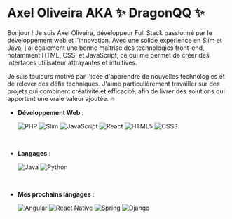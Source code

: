 # Axel Oliveira AKA ✨ DragonQQ ✨

Bonjour ! Je suis Axel Oliveira, développeur Full Stack passionné par le développement web et l'innovation. Avec une solide expérience en Slim et Java, j'ai également une bonne maîtrise des technologies front-end, notamment HTML, CSS, et JavaScript, ce qui me permet de créer des interfaces utilisateur attrayantes et intuitives.

Je suis toujours motivé par l'idée d'apprendre de nouvelles technologies et de relever des défis techniques. J'aime particulièrement travailler sur des projets qui combinent créativité et efficacité, afin de livrer des solutions qui apportent une vraie valeur ajoutée. 🔥



<p align="left">
    
- **Développement Web** :

    ![PHP](https://img.shields.io/badge/PHP-777BB4?style=for-the-badge&logo=php&logoColor=white)
    ![Slim](https://img.shields.io/badge/Slim-74a045?style=for-the-badge&logo=slim&logoColor=white)
    ![JavaScript](https://img.shields.io/badge/JavaScript-F7DF1E?style=for-the-badge&logo=javascript&logoColor=black)
    ![React](https://img.shields.io/badge/React-61DAFB?style=for-the-badge&logo=react&logoColor=black)
    ![HTML5](https://img.shields.io/badge/HTML5-E34F26?style=for-the-badge&logo=html5&logoColor=white)
    ![CSS3](https://img.shields.io/badge/CSS3-1572B6?style=for-the-badge&logo=css3&logoColor=white)

  <br>

- **Langages** :

    ![Java](https://img.shields.io/badge/Java-ED8B00?style=for-the-badge&logo=openjdk&logoColor=white)
    ![Python](https://img.shields.io/badge/Python%20-%2314354C.svg?style=for-the-badge&logo=python&logoColor=white)

  <br>

- **Mes prochains langages** :
  
    ![Angular](https://img.shields.io/badge/Angular-E23237?style=for-the-badge&logo=angular&logoColor=white)
    ![React Native](https://img.shields.io/badge/React%20Native-61DAFB?style=for-the-badge&logo=react&logoColor=black)
    ![Spring](https://img.shields.io/badge/Spring-6DB33F?style=for-the-badge&logo=spring&logoColor=white)
    ![Django](https://img.shields.io/badge/Django-092E20?style=for-the-badge&logo=django&logoColor=white)

  <br>
    
</p>
